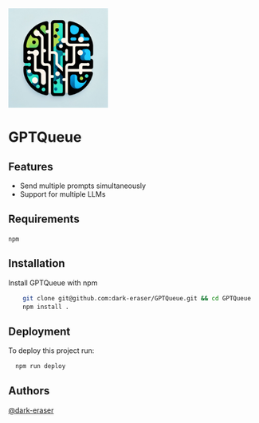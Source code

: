 
<img src="assets/images/logo.webp" width="200">


# GPTQueue



## Features

- Send multiple prompts simultaneously
- Support for multiple LLMs

## Requirements
`npm`
## Installation

Install GPTQueue with npm

```bash
    git clone git@github.com:dark-eraser/GPTQueue.git && cd GPTQueue
    npm install .
```
    
## Deployment

To deploy this project run:

```bash
  npm run deploy
```


<!-- ## Screenshots -->


## Authors

  [@dark-eraser](https://www.github.com/dark-eraser)

